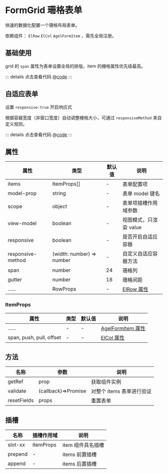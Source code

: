 # FormGrid 珊格表单

快速的数据化配置一个珊格布局表单。

依赖组件： `ElRow` `ElCol` `AgelFormItem` ，需先全局注册。


## 基础使用

grid 的 `span` 属性为表单设置全局的排版，item 的栅格属性优先级最高。

<ClientOnly><formGrid/></ClientOnly>

::: details 点击查看代码
@[code](@example/formGrid.vue)
:::

## 自适应表单

设置 `responsive:true` 开启响应式

根据容器宽度（非窗口宽度）自动调整栅格大小，可通过 `responsiveMethod` 来自定义规则。

<ClientOnly><formGridResponsive/></ClientOnly>

::: details 点击查看代码
@[code](@example/formGridResponsive.vue)
:::


## 属性

| 属性 | 类型  | 默认值 | 说明  
| --- | ---   | ---   | --- 
| items | ItemProps[] | - | 表单配置项 
| model-prop | string | - | 表单 model 键名 
| scope | object | - | 表单项插槽作用域参数 
| view-model | boolean | - | 视图模式，只渲染 value
| responsive | boolean | - | 是否开启自适应容器
| responsive-method | (width: number) => number | - | 自定义自适应容器方法
| span | number | 24 | 珊格列
| gutter | number | 18 | 珊格间距
| ...... | RowProps | - | [ElRow 属性](https://element-plus.gitee.io/zh-CN/component/layout.html#row-attributes)

### ItemProps

| 属性 | 类型  | 默认值 | 说明  
| --- | ---   | ---   | --- 
| ...... | -    | - | [AgelFormItem 属性](/element-plus-crx/component/formItems.html#itemprops)
| span, push, pull, offset  | -  |-|  [ElCol 属性](/component/layout.html#col-attributes) |


## 方法

| 名称            | 参数  |   说明                                   | 
| -----------    | ------- | -----------------------------  |
| getRef    | prop  |  获取组件实例        |
| validate  | (callback)=>Promise  | 对整个 items 表单进行验证        |
| resetFields | props | 重置表单


## 插槽

| 名称            | 插槽作用域|   说明                                   | 
| -----------    |   ------- | -----------------------------  |
| slot-xx        | itemProps |  item 组件具名插槽           | 
| prepend        | - |   items 前置插槽           |
| append         | - |   items 后置插槽            |